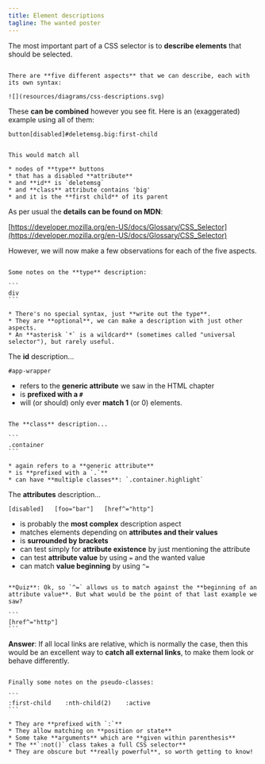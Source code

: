 ```yaml
---
title: Element descriptions
tagline: The wanted poster
---
```


The most important part of a CSS selector is to **describe elements** that should be selected.

~~~

There are **five different aspects** that we can describe, each with its own syntax:

![](resources/diagrams/css-descriptions.svg)

~~~

These **can be combined** however you see fit. Here is an (exaggerated) example using all of them:

```
button[disabled]#deletemsg.big:first-child
```

~~~

This would match all 

* nodes of **type** buttons
* that has a disabled **attribute**
* and **id** is `deletemsg`
* and **class** attribute contains 'big'
* and it is the **first child** of its parent

~~~

As per usual the **details can be found on MDN**:

[https://developer.mozilla.org/en-US/docs/Glossary/CSS_Selector](https://developer.mozilla.org/en-US/docs/Glossary/CSS_Selector)

However, we will now make a few observations for each of the five aspects.

~~~

Some notes on the **type** description:

```
div
```

* There's no special syntax, just **write out the type**.
* They are **optional**, we can make a description with just other aspects.
* An **asterisk `*` is a wildcard** (sometimes called "universal selector"), but rarely useful.

~~~

The **id** description...

```
#app-wrapper
```

* refers to the **generic attribute** we saw in the HTML chapter
* is **prefixed with a `#`**
* will (or should) only ever **match 1** (or 0) elements.

~~~

The **class** description...

```
.container
```

* again refers to a **generic attribute**
* is **prefixed with a `.`**
* can have **multiple classes**: `.container.highlight`

~~~

The **attributes** description...

```
[disabled]   [foo="bar"]   [href^="http"]
```

* is probably the **most complex** description aspect
* matches elements depending on **attributes and their values**
* is **surrounded by brackets**
* can test simply for **attribute existence** by just mentioning the attribute
* can test **attribute value** by using `=` and the wanted value
* can match **value beginning** by using `^=`

~~~

**Quiz**: Ok, so `^=` allows us to match against the **beginning of an attribute value**. But what would be the point of that last example we saw?

```
[href^="http"]
```

~~~

**Answer**: If all local links are relative, which is normally the case, then this would be an excellent way to **catch all external links**, to make them look or behave differently.

~~~

Finally some notes on the pseudo-classes:

```
:first-child    :nth-child(2)    :active
```

* They are **prefixed with `:`**
* They allow matching on **position or state**
* Some take **arguments** which are **given within parenthesis**
* The **`:not()` class takes a full CSS selector**
* They are obscure but **really powerful**, so worth getting to know!



